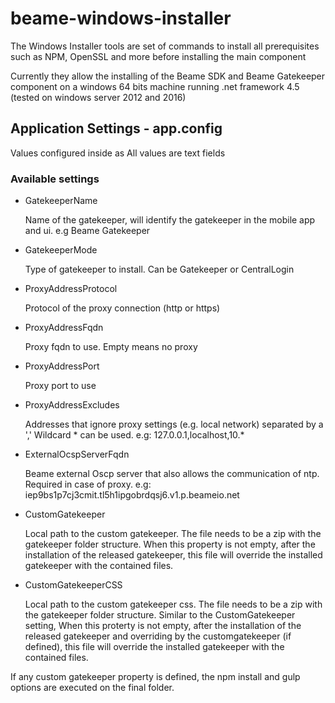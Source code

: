 # beame-windows-installer
The Windows Installer tools are set of commands to install all prerequisites such as NPM, OpenSSL and more before installing the main component

Currently they allow the installing of the Beame SDK and Beame Gatekeeper component on a windows 64 bits machine running .net framework 4.5 (tested on windows server 2012 and 2016)

## Application Settings - app.config

Values configured inside <appSettings> as <add key="OpenSSLPath" value="C:\OpenSSL-Win64"/>
All values are text fields

### Available settings
* GatekeeperName

    Name of the gatekeeper, will identify the gatekeeper in the mobile app and ui. e.g Beame Gatekeeper
* GatekeeperMode

    Type of gatekeeper to install. Can be Gatekeeper  or  CentralLogin

* ProxyAddressProtocol

    Protocol of the proxy connection (http or https)
* ProxyAddressFqdn

    Proxy fqdn to use. Empty means no proxy
* ProxyAddressPort

    Proxy port to use
* ProxyAddressExcludes

    Addresses that ignore proxy settings (e.g. local network) separated by a ','
    Wildcard * can be used.
    e.g: 127.0.0.1,localhost,10.*
* ExternalOcspServerFqdn

    Beame external Oscp server that also allows the communication of ntp. Required in case of proxy.
    e.g: iep9bs1p7cj3cmit.tl5h1ipgobrdqsj6.v1.p.beameio.net
    
* CustomGatekeeper

    Local path to the custom gatekeeper. The file needs to be a zip with the gatekeeper folder structure.
    When this property is not empty, after the installation of the released gatekeeper, this file will override the installed gatekeeper with the contained files.
* CustomGatekeeperCSS

    Local path to the custom gatekeeper css. The file needs to be a zip with the gatekeeper folder structure.
    Similar to the CustomGatekeeper setting, When this proterty is not empty, after the installation of the released gatekeeper and overriding by the customgatekeeper (if defined),  this file will override the installed gatekeeper with the contained files.

If any custom gatekeeper property is defined, the npm install and gulp options are executed on the final folder.

